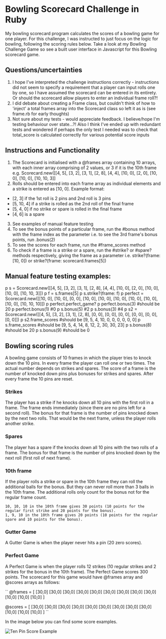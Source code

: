 Bowling Scorecard Challenge in Ruby
=================

My bowling scorecard program calculates the scores of a bowling game for one player. For this challenge, I was instructed to just focus on the logic for bowling, following the scoring rules below. Take a look at my Bowling Challenge Game so see a built user interface in Javascript for this Bowling scorecard game. 

## Questions/uncertainties
1. I hope I've interpreted the challenge instructions correctly - instructions did not seem to specify a requirement that a player can input rolls one by one, so I have assumed the scorecard can be entered in its entirety. Or should the scorecard allow players to enter an individual frame roll?!
2. I did debate about creating a Frame class, but couldn't think of how to 'inject' a total frames array into the Scorecard class so left it as is (see frame.rb for early thoughts)
3. Not sure about my tests - would appreciate feedback. I believe/hope I'm testing behaviour over state...?! Also I think I've ended up with redundant tests and wondered if perhaps the only test I needed was to check that total_score is calculated correctly for various potential score inputs

## Instructions and Functionality
1. The Scorecard is initialised with a @frames array containing 10 arrays, with each inner array comprising of 2 values, or 3 if it is the 10th frame e.g. Scorecard.new([[4, 5], [3, 2], [3, 1], [2, 8], [4, 4], [10, 0], [2, 0], [10, 0], [10, 0], [10, 10, 3]]
2. Rolls should be entered into each frame array as individual elements and a strike is entered as [10, 0]. Example format:   
- [2, 3] if the 1st roll is 2 pins and 2nd roll is 3 pins 
- [5, 10, 4] if a strike is rolled as the 2nd roll of the final frame
- [5, 4, 0] if no strike or spare is rolled in the final frame
- [4, 6] is a spare
3. See examples of manual feature testing 
4. To see the bonus points of a particular frame, run the #bonus method with the frame index as the parameter i.e. to see the 3rd frame's bonus points, run .bonus(2)
5. To see the scores for each frame, run the #frame_scores method
6. To check if a frame is a strike or a spare, run the #strike? or #spare? methods respectively, giving the frame as a parameter i.e. strike?(frame: [10, 0]) or strike?(frame: scorecard.frames[5])

## Manual feature testing examples: 
p s = Scorecard.new([[4, 5], [3, 2], [3, 1], [2, 8], [4, 4], [10, 0], [2, 0], [10, 0], [10, 0], [10, 10, 3]])
p f = s.frames[5]
p s.strike?(frame: f)
p perfect = Scorecard.new([[10, 0], [10, 0], [0, 0], [10, 0], [10, 0], [10, 0], [10, 0], [10, 0], [10, 0], [10, 10, 10]])
p perfect.perfect_game?
p perfect.bonus(3) #should be 20
p perfect.bonus(1) #0
p s.bonus(5) #2
p s.bonus(3) #4
p s2 = Scorecard.new([[4, 5], [3, 2], [3, 1], [2, 8], [0, 0], [0, 0], [0, 0], [0, 0], [0, 0], [0, 0]])
p s2.frame_scores #should be [9, 5, 4, 10, 0, 0, 0, 0, 0, 0]
p s.frame_scores #should be [9, 5, 4, 14, 8, 12, 2, 30, 30, 23]
p s.bonus(8) #should be 20
p s.bonus(9) #should be 0 

## Bowling scoring rules

A bowling game consists of 10 frames in which the player tries to knock down the 10 pins. In every frame the player can roll one or two times. The actual number depends on strikes and spares. The score of a frame is the number of knocked down pins plus bonuses for strikes and spares. After every frame the 10 pins are reset.

### Strikes

The player has a strike if he knocks down all 10 pins with the first roll in a frame. The frame ends immediately (since there are no pins left for a second roll). The bonus for that frame is the number of pins knocked down by the next two rolls. That would be the next frame, unless the player rolls another strike.

### Spares

The player has a spare if the knocks down all 10 pins with the two rolls of a frame. The bonus for that frame is the number of pins knocked down by the next roll (first roll of next frame).

### 10th frame

If the player rolls a strike or spare in the 10th frame they can roll the additional balls for the bonus. But they can never roll more than 3 balls in the 10th frame. The additional rolls only count for the bonus not for the regular frame count.

    10, 10, 10 in the 10th frame gives 30 points (10 points for the regular first strike and 20 points for the bonus).
    1, 9, 10 in the 10th frame gives 20 points (10 points for the regular spare and 10 points for the bonus).

### Gutter Game

A Gutter Game is when the player never hits a pin (20 zero scores).

### Perfect Game

A Perfect Game is when the player rolls 12 strikes (10 regular strikes and 2 strikes for the bonus in the 10th frame). The Perfect Game scores 300 points. The scorecard for this game would have @frames array and @scores arrays as follows: 

``
@frames = [
    [30,0]
    [30,0]
    [30,0]
    [30,0]
    [30,0]
    [30,0]
    [30,0]
    [30,0]
    [30,0]
    [10,0]
    [10,0]
    [10,0]
]

@scores = [
    [30,0]
    [30,0]
    [30,0]
    [30,0]
    [30,0]
    [30,0]
    [30,0]
    [30,0]
    [30,0]
    [10,0]
    [10,0]
    [10,0]
]
``

In the image below you can find some score examples.

![Ten Pin Score Example](images/example_ten_pin_scoring.png)
